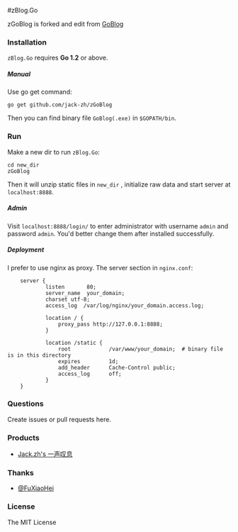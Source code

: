 #zBlog.Go

zGoBlog is forked and edit from [GoBlog](https://github.com/fuxiaohei/GoBlog)

### Installation

`zBlog.Go` requires **Go 1.2** or above.

##### Manual

Use go get command:

    go get github.com/jack-zh/zGoBlog

Then you can find binary file `GoBlog(.exe)` in `$GOPATH/bin`.

### Run

Make a new dir to run `zBlog.Go`:

    cd new_dir
    zGoBlog

Then it will unzip static files in `new_dir` , initialize raw data and start server at `localhost:8888`.

##### Admin

Visit `localhost:8888/login/` to enter administrator with username `admin` and password `admin`. You'd better change them after installed successfully.

##### Deployment

I prefer to use nginx as proxy. The server section in `nginx.conf`:

        server {
                listen       80;
                server_name  your_domain;
                charset utf-8;
                access_log  /var/log/nginx/your_domain.access.log;

                location / {
                    proxy_pass http://127.0.0.1:8888;
                }

                location /static {
                    root            /var/www/your_domain;  # binary file is in this directory
                    expires         1d;
                    add_header      Cache-Control public;
                    access_log      off;
                }
        }

### Questions

Create issues or pull requests here.

### Products

* [Jack.zh's 一声叹息](http://link-pub.cn)

### Thanks

* [@FuXiaoHei](https://github.com/fuxiaohei)

### License

The MIT License
